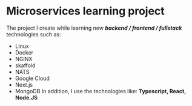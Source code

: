 # Microservices learning project

The project I create while learning new **_backend / frontend / fullstack_** technologies such as:

- Linux
- Docker
- NGINX
- skaffold
- NATS
- Google Cloud
- Next.js
- MongoDB
  In addition, I use the technologies like: **Typescript, React, Node.JS**
